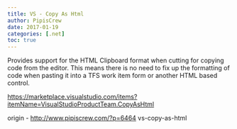 ```yaml
---
title: VS - Copy As Html
author: PipisCrew
date: 2017-01-19
categories: [.net]
toc: true
---
```


Provides support for the HTML Clipboard format when cutting for copying code from the editor.  This means there is no need to fix up the formatting of code when pasting it into a TFS work item form or another HTML based control.  

https://marketplace.visualstudio.com/items?itemName=VisualStudioProductTeam.CopyAsHtml

origin - http://www.pipiscrew.com/?p=6464 vs-copy-as-html